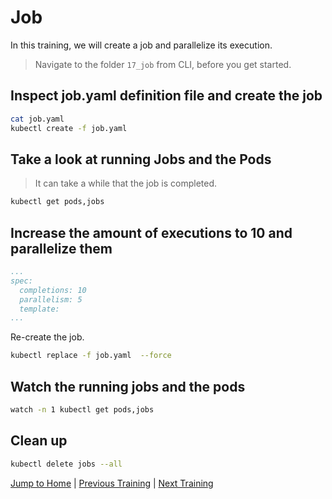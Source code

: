 # Job

In this training, we will create a job and parallelize its execution.

>Navigate to the folder `17_job` from CLI, before you get started. 

## Inspect  job.yaml definition file and create the job

```bash
cat job.yaml
kubectl create -f job.yaml
```

## Take a look at running Jobs and the Pods

>It can take a while that the job is completed.
```bash
kubectl get pods,jobs
```

## Increase the amount of executions to 10 and parallelize them

```yaml
...
spec:
  completions: 10
  parallelism: 5
  template:
...
```

Re-create the job.

```bash
kubectl replace -f job.yaml  --force
```

## Watch the running jobs and the pods

```bash
watch -n 1 kubectl get pods,jobs
```

## Clean up

```bash
kubectl delete jobs --all
```

[Jump to Home](../README.md) | [Previous Training](../16_statefulset/README.md) | [Next Training](../18_cronjob/README.md)